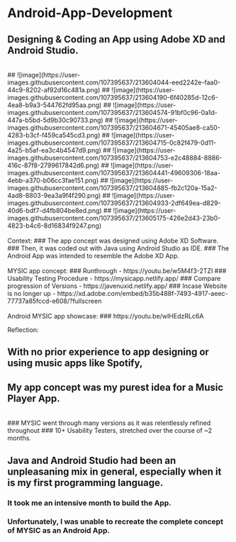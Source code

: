 # Android-App-Development
## Designing & Coding an App using Adobe XD and Android Studio. 
<br>
## ![image](https://user-images.githubusercontent.com/107395637/213604044-eed2242e-faa0-44c9-8202-af92d16c481a.png)
## ![image](https://user-images.githubusercontent.com/107395637/213604190-6f40285d-12c6-4ea8-b9a3-544762fd95aa.png)
## ![image](https://user-images.githubusercontent.com/107395637/213604574-91bf0c96-0a1d-447a-b5bd-5d9b30c90733.png)
## ![image](https://user-images.githubusercontent.com/107395637/213604671-45405ae8-ca50-4283-b3cf-f459ca545cd3.png)
## ![image](https://user-images.githubusercontent.com/107395637/213604715-0c82f479-0d11-4a25-b5af-ea3c4b4547d9.png)
## ![image](https://user-images.githubusercontent.com/107395637/213604753-e2c48884-8886-416c-87f8-2799617842d6.png)
## ![image](https://user-images.githubusercontent.com/107395637/213604441-49609306-18aa-4ebb-a370-b06cc3fae151.png)
## ![image](https://user-images.githubusercontent.com/107395637/213604885-fb2c120a-15a2-4ad8-8803-9ea3a9f4f290.png)
## ![image](https://user-images.githubusercontent.com/107395637/213604933-2df649ea-d829-40d6-bdf7-d4fb804be8ed.png)
## ![image](https://user-images.githubusercontent.com/107395637/213605175-426e2d43-23b0-4823-b4c6-8d16834f9247.png)


<br>
<br>
Context:  
### The app concept was designed using Adobe XD Software.
### Then, it was coded out with Java using Android Studio as IDE.
### The Android App was intended to resemble the Adobe XD App.
<br>
<br>
MYSIC app concept:  
### Runthrough - https://youtu.be/w5M4f3-2TZI  
### Usability Testing Procedure - https://mysicapp.netlify.app/  
### Compare progression of Versions - https://javenuxid.netlify.app/   
### Incase Website is no longer up - https://xd.adobe.com/embed/b35b488f-7493-4917-aeec-77737a85fccd-e608/?fullscreen  
<br>
<br>
Android MYSIC app showcase:  
### https://youtu.be/wIHEdzRLc6A  

Reflection:  
## With no prior experience to app designing or using music apps like Spotify,   
## My app concept was my purest idea for a Music Player App.
<br>
### MYSIC went through many versions as it was relentlessly refined throughout  
### 10+ Usability Testers, stretched over the course of ~2 months.  

## Java and Android Studio had been an unpleasaning mix in general, especially when it is my first programming language.  
### It took me an intensive month to build the App.   
### Unfortunately, I was unable to recreate the complete concept of MYSIC as an Android App.

